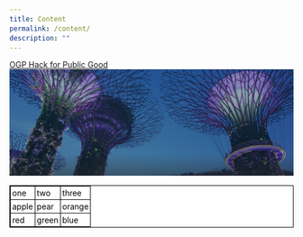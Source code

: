 ```yaml
---
title: Content
permalink: /content/
description: ""
---
```

[OGP Hack for Public Good](https://www.youtube.com/watch?v=mgxE3IPE4WY&amp;t=5903s)![](/images/hero-banner.png)

<style>
table.GeneratedTable {
  width: 100%;
  background-color: #ffffff;
  border-collapse: collapse;
  border-width: 1px;
  border-color: #000000;
  border-style: solid;
  color: #000000;
}

table.GeneratedTable td, table.GeneratedTable th {
  border-width: 1px;
  border-color: #000000;
  border-style: solid;
  padding: 3px;
}
</style>
<table class="GeneratedTable">
  
  <tbody>
    <tr>
      <td>one</td>
      <td>two</td>
      <td>three</td>
    </tr>
    <tr>
      <td>apple</td>
      <td>pear</td>
      <td>orange</td>
    </tr>
    <tr>
      <td>red</td>
      <td>green</td>
      <td>blue</td>
    </tr>
  </tbody>
</table>



